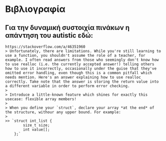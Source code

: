# Βιβλιογραφία 

## Για την δυναμική συστοιχία πινάκων η απάντηση του autistic εδώ: 

    https://stackoverflow.com/a/46351960
    > Unfortunately, there are limitations. While you're still learning to use a function, you shouldn't assume the role of a teacher, for example. I often read answers from those who seemingly don't know how to use realloc (i.e. the currently accepted answer!) telling others how to use it incorrectly, occasionally under the guise that they've omitted error handling, even though this is a common pitfall which needs mention. Here's an answer explaining how to use realloc correctly. Take note that the answer is storing the return value into a different variable in order to perform error checking.
    >
    > Introduce a little-known feature which shines for exactly this usecase: flexible array members!
    >
    > When you define your `struct`, declare your array *at the end* of the structure, withour any upper bound. For example: 
    >
    >> `struct int_list {
            size_t size;
            int value[];
        };`

